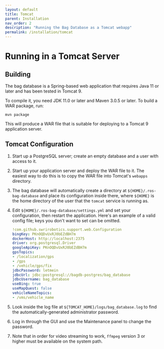 ```yaml
---
layout: default
title: Tomcat
parent: Installation
nav_order: 2
description: "Running the Bag Database as a Tomcat webapp"
permalink: /installation/tomcat
---
```


# Running in a Tomcat Server

## Building

The bag database is a Spring-based web application that requires Java 11 or later
and has been tested in Tomcat 9.

To compile it, you need JDK 11.0 or later and Maven 3.0.5 or later.  To build a
WAR package, run:

`mvn package`

This will produce a WAR file that is suitable for deploying to a Tomcat 9 application
server.

## Tomcat Configuration

1. Start up a PostgreSQL server; create an empty database and a user with access to it.
2. Start up your application server and deploy the WAR file to it.  The easiest way
to do this is to copy the WAR file into Tomcat's `webapps` directory.
3. The bag database will automatically create a directory at `${HOME}/.ros-bag-database`
and place its configuration inside there, where `${HOME}` is the home directory of
the user that the `tomcat` service is running as.
4. Edit `${HOME}/.ros-bag-database/settings.yml` and set your configuration, then restart the application.  Here's an example of a valid config file; keys you don't want to set can be omitted.

    ```yml
    !com.github.swrirobotics.support.web.Configuration
    bingKey: PKnOQDvUxRJ0bEZdBH7m
    dockerHost: http://localhost:2375
    driver: org.postgresql.Driver
    googleApiKey: PKnOQDvUxRJ0bEZdBH7m
    gpsTopics: 
    - /localization/gps
    - /gps
    - /vehicle/gps/fix
    jdbcPassword: letmein
    jdbcUrl: jdbc:postgresql://bagdb-postgres/bag_database
    jdbcUsername: bag_database
    useBing: true
    useMapQuest: false
    vehicleNameTopics: 
    - /vms/vehicle_name
    ```

5. Look inside the log file at `${TOMCAT_HOME}/logs/bag_database.log` to find the automatically-generated administrator password.
6. Log in through the GUI and use the Maintenance panel to change the password.
7. Note that in order for video streaming to work, `ffmpeg` version 3 or higher must be available on the system path.
